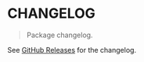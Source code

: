 # CHANGELOG

> Package changelog.

See [GitHub Releases](https://github.com/stdlib-js/iter-datespace/releases) for the changelog.